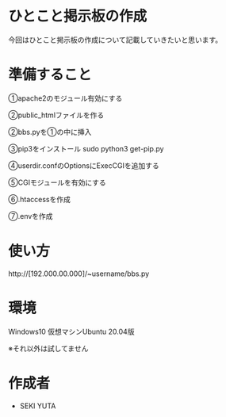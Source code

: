 # ひとこと掲示板の作成
今回はひとこと掲示板の作成について記載していきたいと思います。

# 準備すること

①apache2のモジュール有効にする
 
②public_htmlファイルを作る

②bbs.pyを①の中に挿入

③pip3をインストール
 sudo python3 get-pip.py

④userdir.confのOptionsにExecCGIを追加する

⑤CGIモジュールを有効にする

⑥.htaccessを作成

⑦.envを作成


# 使い方
http://[192.000.00.000]/~username/bbs.py

# 環境
Windows10
仮想マシンUbuntu 20.04版

※それ以外は試してません

# 作成者
* SEKI YUTA
